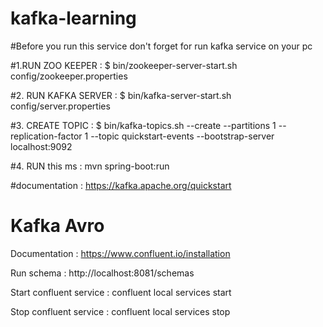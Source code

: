 # kafka-learning

#Before you run this service don't forget for run kafka service on your pc

#1.RUN ZOO KEEPER : 
$ bin/zookeeper-server-start.sh config/zookeeper.properties

#2. RUN KAFKA SERVER : 
$ bin/kafka-server-start.sh config/server.properties

#3. CREATE TOPIC : 
$ bin/kafka-topics.sh --create --partitions 1 --replication-factor 1 --topic quickstart-events --bootstrap-server localhost:9092

#4. RUN this ms : 
mvn spring-boot:run

#documentation :
https://kafka.apache.org/quickstart



# Kafka Avro

Documentation : https://www.confluent.io/installation

Run schema : http://localhost:8081/schemas

Start confluent service : confluent local services start

Stop confluent service : confluent local services stop

